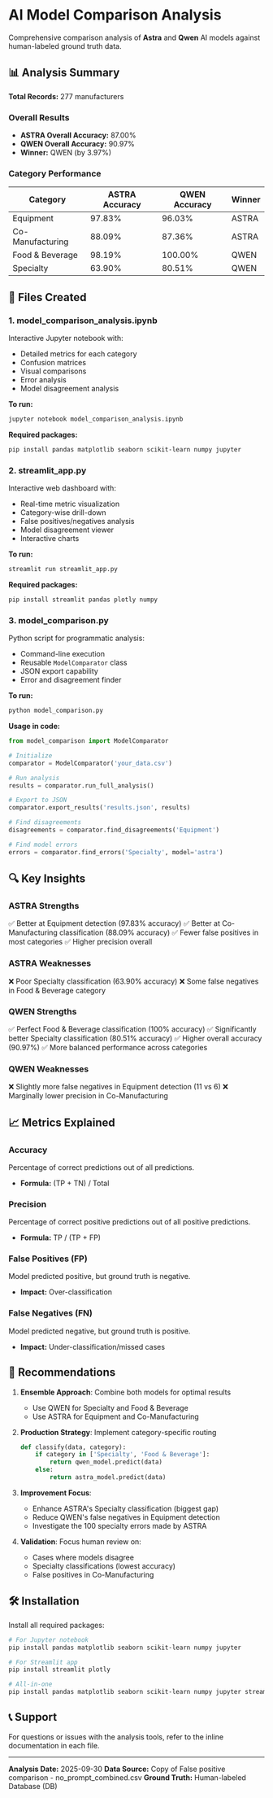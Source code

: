 # AI Model Comparison Analysis

Comprehensive comparison analysis of **Astra** and **Qwen** AI models against human-labeled ground truth data.

## 📊 Analysis Summary

**Total Records:** 277 manufacturers

### Overall Results
- **ASTRA Overall Accuracy:** 87.00%
- **QWEN Overall Accuracy:** 90.97%
- **Winner:** QWEN (by 3.97%)

### Category Performance

| Category | ASTRA Accuracy | QWEN Accuracy | Winner |
|----------|---------------|---------------|---------|
| Equipment | 97.83% | 96.03% | ASTRA |
| Co-Manufacturing | 88.09% | 87.36% | ASTRA |
| Food & Beverage | 98.19% | 100.00% | QWEN |
| Specialty | 63.90% | 80.51% | QWEN |

## 📁 Files Created

### 1. **model_comparison_analysis.ipynb**
Interactive Jupyter notebook with:
- Detailed metrics for each category
- Confusion matrices
- Visual comparisons
- Error analysis
- Model disagreement analysis

**To run:**
```bash
jupyter notebook model_comparison_analysis.ipynb
```

**Required packages:**
```bash
pip install pandas matplotlib seaborn scikit-learn numpy jupyter
```

### 2. **streamlit_app.py**
Interactive web dashboard with:
- Real-time metric visualization
- Category-wise drill-down
- False positives/negatives analysis
- Model disagreement viewer
- Interactive charts

**To run:**
```bash
streamlit run streamlit_app.py
```

**Required packages:**
```bash
pip install streamlit pandas plotly numpy
```

### 3. **model_comparison.py**
Python script for programmatic analysis:
- Command-line execution
- Reusable `ModelComparator` class
- JSON export capability
- Error and disagreement finder

**To run:**
```bash
python model_comparison.py
```

**Usage in code:**
```python
from model_comparison import ModelComparator

# Initialize
comparator = ModelComparator('your_data.csv')

# Run analysis
results = comparator.run_full_analysis()

# Export to JSON
comparator.export_results('results.json', results)

# Find disagreements
disagreements = comparator.find_disagreements('Equipment')

# Find model errors
errors = comparator.find_errors('Specialty', model='astra')
```

## 🔍 Key Insights

### ASTRA Strengths
✅ Better at Equipment detection (97.83% accuracy)
✅ Better at Co-Manufacturing classification (88.09% accuracy)
✅ Fewer false positives in most categories
✅ Higher precision overall

### ASTRA Weaknesses
❌ Poor Specialty classification (63.90% accuracy)
❌ Some false negatives in Food & Beverage category

### QWEN Strengths
✅ Perfect Food & Beverage classification (100% accuracy)
✅ Significantly better Specialty classification (80.51% accuracy)
✅ Higher overall accuracy (90.97%)
✅ More balanced performance across categories

### QWEN Weaknesses
❌ Slightly more false negatives in Equipment detection (11 vs 6)
❌ Marginally lower precision in Co-Manufacturing

## 📈 Metrics Explained

### Accuracy
Percentage of correct predictions out of all predictions.
- **Formula:** (TP + TN) / Total

### Precision
Percentage of correct positive predictions out of all positive predictions.
- **Formula:** TP / (TP + FP)

### False Positives (FP)
Model predicted positive, but ground truth is negative.
- **Impact:** Over-classification

### False Negatives (FN)
Model predicted negative, but ground truth is positive.
- **Impact:** Under-classification/missed cases

## 🎯 Recommendations

1. **Ensemble Approach**: Combine both models for optimal results
   - Use QWEN for Specialty and Food & Beverage
   - Use ASTRA for Equipment and Co-Manufacturing

2. **Production Strategy**: Implement category-specific routing
   ```python
   def classify(data, category):
       if category in ['Specialty', 'Food & Beverage']:
           return qwen_model.predict(data)
       else:
           return astra_model.predict(data)
   ```

3. **Improvement Focus**:
   - Enhance ASTRA's Specialty classification (biggest gap)
   - Reduce QWEN's false negatives in Equipment detection
   - Investigate the 100 specialty errors made by ASTRA

4. **Validation**: Focus human review on:
   - Cases where models disagree
   - Specialty classifications (lowest accuracy)
   - False positives in Co-Manufacturing

## 🛠️ Installation

Install all required packages:

```bash
# For Jupyter notebook
pip install pandas matplotlib seaborn scikit-learn numpy jupyter

# For Streamlit app
pip install streamlit plotly

# All-in-one
pip install pandas matplotlib seaborn scikit-learn numpy jupyter streamlit plotly
```

## 📞 Support

For questions or issues with the analysis tools, refer to the inline documentation in each file.

---

**Analysis Date:** 2025-09-30
**Data Source:** Copy of False positive comparison - no_prompt_combined.csv
**Ground Truth:** Human-labeled Database (DB)